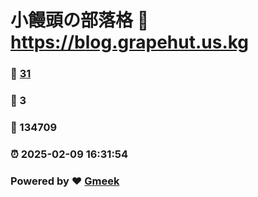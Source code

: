 # 小饅頭の部落格 :link: https://blog.grapehut.us.kg 
### :page_facing_up: [31](https://blog.grapehut.us.kg/tag.html) 
### :speech_balloon: 3 
### :hibiscus: 134709 
### :alarm_clock: 2025-02-09 16:31:54 
### Powered by :heart: [Gmeek](https://github.com/Meekdai/Gmeek)
